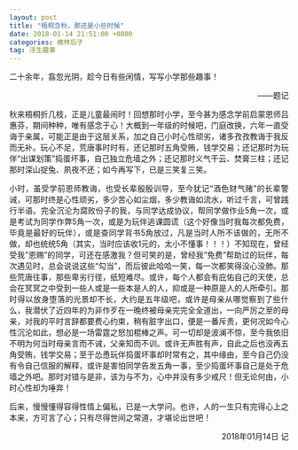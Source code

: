 ```yaml
---
layout: post
title: "梧桐含秋，那还是小些时候"
date: 2018-01-14 21:51:00 +0800
categories: 樵林后子
tag: 浮生趣事
---
```

<p align="justify">二十余年，翕忽光阴，趁今日有些闲情，写写小学那些趣事！</p>
<p align="right">——题记</p>

<p align="justify">秋来梧桐折几枝，正是儿童最闹时！回想那时小学，至今甚为感念学前启蒙恩师吕惠芬，期间种种，唯有感念于心！大概到一年级的时候吧，门庭改换，六年一直受诲于亲属，可能正是由于这层关系，加之自己小时心性顽劣，诸多孜孜教诲于我反而无补。玩心不足，荒唐事时时有，还记那时五角受贿，钱学交易；还记那时为玩伴“出谋划策”捣蛋坏事，自己独立危墙之外；还记那时义气干云、焚膏三柱；还记那时深山捉兔、夙夜不还；如今再写下，已是三笑复三笑。</p>

<p align="justify">小时，虽受学前恩师教诲，也受长辈殷殷训导，至今犹记“酒色财气赌”的长辈警诫，可那时终是心性顽劣，多少苦心如尘烟，多少教诲如流水，听过千言，可曾践行半语。完全沉沦为腐败份子的我，与同学达成协议，帮同学做作业5角一次，或是考试为同学作弊5角一次，或是为玩伴逃课圆谎（这个好像当时我每次都免费，毕竟是最好的玩伴），或是查同学背书5角放过，凡是当时人所不该做的，无所不做，却也统统5角（其实，当时应该收1元的，太小不懂事！！！）不知现在，曾经受我”恩赐”的同学，可还在感激我？但可笑的是，曾经我”免费”帮助过的玩伴，每次遇见时，总会说说这些“勾当”，而后彼此哈哈一笑，每一次都笑得没心没肺。那些荒唐往事，那些卑劣行径，纸短难尽。或许，每个人都会有庇佑自己的天使，总会在冥冥之中受到一些人或是一些本是人的人，抑或是一种原是人的人所牵引。那时得以放身堕落的光景却不长，大约是五年级吧，或许是母亲从哪觉察到了些什么，我潜伏了近四年的为非作歹在一晚终被母亲完完全全道出，一向严厉之至的母亲，对我的平时言辞都要费心约束，稍有脏字出口，便是一番斥责，更何况如今心性沉沦如此，想必是一场雷霆之怒加棍棒之声。可一切却是波澜不惊，至今我依旧不明为何当时母亲言而不诫，父亲知而不训。或许无声胜有声，自此之后也没再五角受贿，钱学交易；至于怂恿玩伴捣蛋坏事却时常有之，其中缘由，至今自己仍没有令自己信服的解释，或许是害怕同学告发五角一事，至少捣蛋坏事自己是处于危墙之外吧。那时对错与是非，该为与不为，心中并没有多少戒尺！但无论何由，小时心性却为唾弃！</p>

<p align="justify">后来，慢慢懂得容得性情上偏私，已是一大学问。也许，人的一生只有完得心上之本来，方可言了心；只有尽得世间之常道，才堪论出世吧！</p>


<p align="right">2018年01月14日 记</p>
